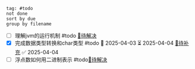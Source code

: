 ```tasks
tag: #todo
not done
sort by due
group by filename
```

- [ ] 理解jvm的运行机制 #todo [🔗待解决](Java环境.md#jvm-todo)
- [x] 完成数据类型转换和char类型 #todo 📅 2025-04-03  ⏳ 2025-04-04 [🔗待补充](基本数据类型.md#char-todo) ✅ 2025-04-04
- [ ] 浮点数如何用二进制表示 #todo[🔗待解决](基本数据类型.md#float-todo)